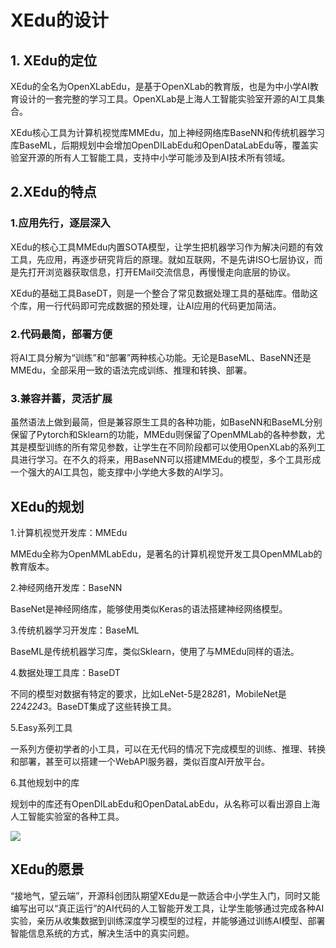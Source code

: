 # XEdu的设计

## 1. XEdu的定位

XEdu的全名为OpenXLabEdu，是基于OpenXLab的教育版，也是为中小学AI教育设计的一套完整的学习工具。OpenXLab是上海人工智能实验室开源的AI工具集合。

XEdu核心工具为计算机视觉库MMEdu，加上神经网络库BaseNN和传统机器学习库BaseML，后期规划中会增加OpenDILabEdu和OpenDataLabEdu等，覆盖实验室开源的所有人工智能工具，支持中小学可能涉及到AI技术所有领域。

## 2.XEdu的特点

### 1.应用先行，逐层深入

XEdu的核心工具MMEdu内置SOTA模型，让学生把机器学习作为解决问题的有效工具，先应用，再逐步研究背后的原理。就如互联网，不是先讲ISO七层协议，而是先打开浏览器获取信息，打开EMail交流信息，再慢慢走向底层的协议。

XEdu的基础工具BaseDT，则是一个整合了常见数据处理工具的基础库。借助这个库，用一行代码即可完成数据的预处理，让AI应用的代码更加简洁。

### 2.代码最简，部署方便

将AI工具分解为“训练”和“部署”两种核心功能。无论是BaseML、BaseNN还是MMEdu，全部采用一致的语法完成训练、推理和转换、部署。

### 3.兼容并蓄，灵活扩展

虽然语法上做到最简，但是兼容原生工具的各种功能，如BaseNN和BaseML分别保留了Pytorch和Sklearn的功能，MMEdu则保留了OpenMMLab的各种参数，尤其是模型训练的所有常见参数，让学生在不同阶段都可以使用OpenXLab的系列工具进行学习。在不久的将来，用BaseNN可以搭建MMEdu的模型，多个工具形成一个强大的AI工具包，能支撑中小学绝大多数的AI学习。

## XEdu的规划



1.计算机视觉开发库：MMEdu

MMEdu全称为OpenMMLabEdu，是著名的计算机视觉开发工具OpenMMLab的教育版本。 

2.神经网络开发库：BaseNN

BaseNet是神经网络库，能够使用类似Keras的语法搭建神经网络模型。

3.传统机器学习开发库：BaseML

BaseML是传统机器学习库，类似Sklearn，使用了与MMEdu同样的语法。 

4.数据处理工具库：BaseDT

不同的模型对数据有特定的要求，比如LeNet-5是28*28*1，MobileNet是224*224*3。BaseDT集成了这些转换工具。

5.Easy系列工具

一系列方便初学者的小工具，可以在无代码的情况下完成模型的训练、推理、转换和部署，甚至可以搭建一个WebAPI服务器，类似百度AI开放平台。

6.其他规划中的库

规划中的库还有OpenDILabEdu和OpenDataLabEdu，从名称可以看出源自上海人工智能实验室的各种工具。

![](/Users/xiezuoru/Documents/GitHub/XEdu-docs/source/images/about/XEdu-plan.png)

## XEdu的愿景

“接地气，望云端”，开源科创团队期望XEdu是一款适合中小学生入门，同时又能编写出可以“真正运行”的AI代码的人工智能开发工具，让学生能够通过完成各种AI实验，亲历从收集数据到训练深度学习模型的过程，并能够通过训练AI模型、部署智能信息系统的方式，解决生活中的真实问题。
